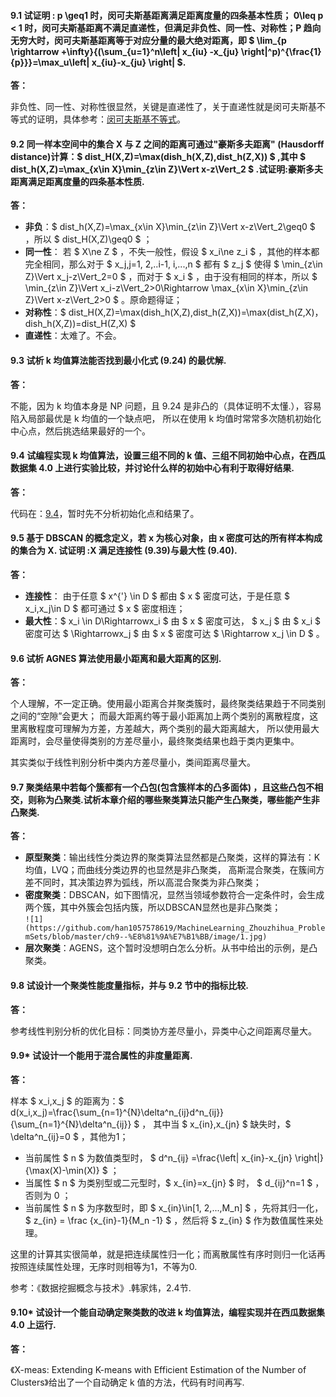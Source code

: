 #### 9.1 试证明 : p \geq1 时，闵可夫斯基距离满足距离度量的四条基本性质； 0\leq p < 1 时，闵可夫斯基距离不满足直递性，但满足非负性、同一性、对称性；P 趋向无穷大时，闵可夫斯基距离等于对应分量的最大绝对距离，即 $ \lim_{p \rightarrow +\infty}{(\sum_{u=1}^n\left| x_{iu} -x_{ju} \right|^p)^{\frac{1}{p}}}=\max_u\left| x_{iu}-x_{ju} \right| $.
**答：**  

非负性、同一性、对称性很显然，关键是直递性了，关于直递性就是闵可夫斯基不等式的证明，具体参考：[闵可夫斯基不等式](https://link.zhihu.com/?target=https%3A//zh.wikipedia.org/zh-hans/%25E9%2597%25B5%25E5%258F%25AF%25E5%25A4%25AB%25E6%2596%25AF%25E5%259F%25BA%25E4%25B8%258D%25E7%25AD%2589%25E5%25BC%258F)。

#### 9.2 同一样本空间中的集合 X 与 Z 之间的距离可通过"豪斯多夫距离" (Hausdorff distance)计算：$ dist_H(X,Z)=\max(dish_h(X,Z),dist_h(Z,X)) $ ,其中 $ dist_h(X,Z)=\max_{x\in X}\min_{z\in Z}\Vert x-z\Vert_2 $ .试证明:豪斯多夫距离满足距离度量的四条基本性质.
**答：**  

- **非负**：$ dist_h(X,Z)=\max_{x\in X}\min_{z\in Z}\Vert x-z\Vert_2\geq0 $ ，所以 $ dist_H(X,Z)\geq0 $ ；
- **同一性**： 若 $ X\ne Z $ ，不失一般性，假设 $ x_i\ne z_i $ ，其他的样本都完全相同，那么对于 $ x_j,j=1, 2,..i-1, i,...,n $
都有 $ z_j $ 使得 $ \min_{z\in Z}\Vert x_j-z\Vert_2=0 $ ，而对于 $ x_i $ ，由于没有相同的样本，所以 $ \min_{z\in Z}\Vert x_i-z\Vert_2>0\Rightarrow \max_{x\in X}\min_{z\in Z}\Vert x-z\Vert_2>0 $ 。原命题得证；
- **对称性**：$ dist_H(X,Z)=\max(dish_h(X,Z),dist_h(Z,X))=\max(dist_h(Z,X)，dish_h(X,Z))=dist_H(Z,X) $
- **直递性**：太难了。不会。

#### 9.3 试析 k 均值算法能否找到最小化式 (9.24) 的最优解.
**答：**  

不能，因为 k 均值本身是 NP 问题，且 9.24 是非凸的（具体证明不太懂.），容易陷入局部最优是 k 均值的一个缺点吧，
所以在使用 k 均值时常常多次随机初始化中心点，然后挑选结果最好的一个。

#### 9.4 试编程实现 k 均值算法，设置三组不同的 k 值、三组不同初始中心点，在西瓜数据集 4.0 上进行实验比较，并讨论什么样的初始中心有利于取得好结果.
**答：** 

代码在：[9.4](https://github.com/han1057578619/MachineLearning_Zhouzhihua_ProblemSets/blob/master/ch9--%E8%81%9A%E7%B1%BB/9.4-KMeans.py)，暂时先不分析初始化点和结果了。

#### 9.5 基于 DBSCAN 的概念定义，若 x 为核心对象，由 x 密度可达的所有样本构成的集合为 X. 试证明 :X 满足连接性 (9.39)与最大性 (9.40).
**答：** 

- **连接性**： 由于任意 $ x^{'} \in D $ 都由 $ x $ 密度可达，于是任意 $ x_i,x_j\in D $ 都可通过 $ x $ 密度相连；
- **最大性**：$ x_i \in D\Rightarrowx_i $ 由 $ x $ 密度可达， $ x_j $ 由 $ x_i $ 密度可达 $ \Rightarrowx_j $ 由 $ x $ 密度可达 $ \Rightarrow x_j \in D $ 。

#### 9.6 试析 AGNES 算法使用最小距离和最大距离的区别.
**答：** 

个人理解，不一定正确。使用最小距离合并聚类簇时，最终聚类结果趋于不同类别之间的“空隙”会更大；
而最大距离约等于最小距离加上两个类别的离散程度，这里离散程度可理解为方差，方差越大，两个类别的最大距离越大，
所以使用最大距离时，会尽量使得类别的方差尽量小，最终聚类结果也趋于类内更集中。

其实类似于线性判别分析中类内方差尽量小，类间距离尽量大。

#### 9.7 聚类结果中若每个簇都有一个凸包(包含簇样本的凸多面体) ，且这些凸包不相交，则称为凸聚类.试析本章介绍的哪些聚类算法只能产生凸聚类，哪些能产生非凸聚类.
**答：** 

- **原型聚类**：输出线性分类边界的聚类算法显然都是凸聚类，这样的算法有：K均值，LVQ；而曲线分类边界的也显然是非凸聚类，
高斯混合聚类，在簇间方差不同时，其决策边界为弧线，所以高混合聚类为非凸聚类；
- **密度聚类**：DBSCAN，如下图情况，显然当领域参数符合一定条件时，会生成两个簇，其中外簇会包括内簇，所以DBSCAN显然也是非凸聚类；   
`![1](https://github.com/han1057578619/MachineLearning_Zhouzhihua_ProblemSets/blob/master/ch9--%E8%81%9A%E7%B1%BB/image/1.jpg)`
- **层次聚类**：AGENS，这个暂时没想明白怎么分析。从书中给出的示例，是凸聚类。

#### 9.8 试设计一个聚类性能度量指标，并与 9.2 节中的指标比较.
**答：** 

参考线性判别分析的优化目标：同类协方差尽量小，异类中心之间距离尽量大。

#### 9.9* 试设计一个能用于混合属性的非度量距离.
**答：** 

样本 $ x_i,x_j $ 的距离为：$ d(x_i,x_j)=\frac{\sum_{n=1}^{N}\delta^n_{ij}d^n_{ij}}{\sum_{n=1}^{N}\delta^n_{ij}} $ ，
其中当 $ x_{in},x_{jn} $ 缺失时，$ \delta^n_{ij}=0 $ ，其他为1；

- 当前属性 $ n $ 为数值类型时， $ d^n_{ij} =\frac{\left| x_{in}-x_{jn} \right|}{\max(X)-\min(X)} $ ；
- 当属性 $ n $ 为类别型或二元型时，$ x_{in}=x_{jn} $ 时， $ d_{ij}^n=1 $ ，否则为 0 ；
- 当前属性 $ n $ 为序数型时，即 $ x_{in}\in[1, 2,...,M_n] $ ，先将其归一化， $ z_{in} = \frac {x_{in}-1}{M_n -1} $ ，然后将 $ z_{in} $ 作为数值属性来处理。

这里的计算其实很简单，就是把连续属性归一化；而离散属性有序时则归一化话再按照连续属性处理，无序时则相等为1，不等为0.

参考：《数据挖掘概念与技术》.韩家炜，2.4节.

#### 9.10* 试设计一个能自动确定聚类数的改进 k 均值算法，编程实现并在西瓜数据集 4.0 上运行.
**答：** 

《X-meas: Extending K-means with Efficient Estimation of the Number of Clusters》给出了一个自动确定 k 值的方法，代码有时间再写.    

